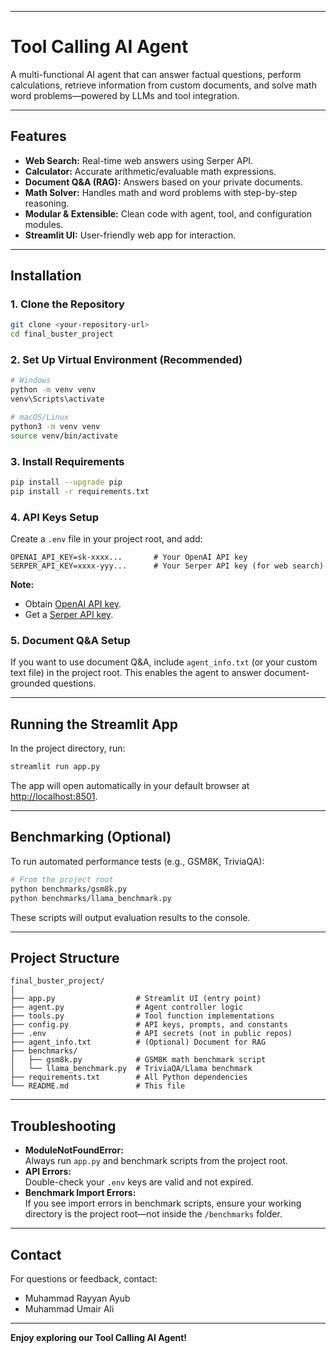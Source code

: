 
***

# Tool Calling AI Agent

A multi-functional AI agent that can answer factual questions, perform calculations, retrieve information from custom documents, and solve math word problems—powered by LLMs and tool integration.

***

## Features

- **Web Search:** Real-time web answers using Serper API.
- **Calculator:** Accurate arithmetic/evaluable math expressions.
- **Document Q&A (RAG):** Answers based on your private documents.
- **Math Solver:** Handles math and word problems with step-by-step reasoning.
- **Modular & Extensible:** Clean code with agent, tool, and configuration modules.
- **Streamlit UI:** User-friendly web app for interaction.

***

## Installation

### 1. **Clone the Repository**

```bash
git clone <your-repository-url>
cd final_buster_project
```

### 2. **Set Up Virtual Environment** (Recommended)

```bash
# Windows
python -m venv venv
venv\Scripts\activate

# macOS/Linux
python3 -m venv venv
source venv/bin/activate
```

### 3. **Install Requirements**

```bash
pip install --upgrade pip
pip install -r requirements.txt
```

### 4. **API Keys Setup**

Create a `.env` file in your project root, and add:

```
OPENAI_API_KEY=sk-xxxx...       # Your OpenAI API key
SERPER_API_KEY=xxxx-yyy...      # Your Serper API key (for web search)
```

**Note:**  
- Obtain [OpenAI API key](https://platform.openai.com/account/api-keys).  
- Get a [Serper API key](https://serper.dev/).

### 5. **Document Q&A Setup**

If you want to use document Q&A, include `agent_info.txt` (or your custom text file) in the project root. This enables the agent to answer document-grounded questions.

***

## Running the Streamlit App

In the project directory, run:

```bash
streamlit run app.py
```

The app will open automatically in your default browser at [http://localhost:8501](http://localhost:8501).

***

## Benchmarking (Optional)

To run automated performance tests (e.g., GSM8K, TriviaQA):

```bash
# From the project root
python benchmarks/gsm8k.py
python benchmarks/llama_benchmark.py
```

These scripts will output evaluation results to the console.

***

## Project Structure

```
final_buster_project/
│
├── app.py                  # Streamlit UI (entry point)
├── agent.py                # Agent controller logic
├── tools.py                # Tool function implementations
├── config.py               # API keys, prompts, and constants
├── .env                    # API secrets (not in public repos)
├── agent_info.txt          # (Optional) Document for RAG
├── benchmarks/
│   ├── gsm8k.py            # GSM8K math benchmark script
│   └── llama_benchmark.py  # TriviaQA/Llama benchmark
├── requirements.txt        # All Python dependencies
└── README.md               # This file
```

***

## Troubleshooting

- **ModuleNotFoundError:**  
  Always run `app.py` and benchmark scripts from the project root.
- **API Errors:**  
  Double-check your `.env` keys are valid and not expired.
- **Benchmark Import Errors:**  
  If you see import errors in benchmark scripts, ensure your working directory is the project root—not inside the `/benchmarks` folder.

***

## Contact

For questions or feedback, contact:  
- Muhammad Rayyan Ayub  
- Muhammad Umair Ali

***

**Enjoy exploring our Tool Calling AI Agent!**
